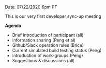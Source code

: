 Date: 07/22/2020 6pm PT

This is our very first developer sync-up meeting

**Agenda**
- Brief introduction of participant (all)
- Information sharing (Peng et al)
- Github/Slack operation rules (Brice)
- Current simulated build testing status (Peng)
- Introduction of work-groups (Peng)
- Suggestions & discussions (all)